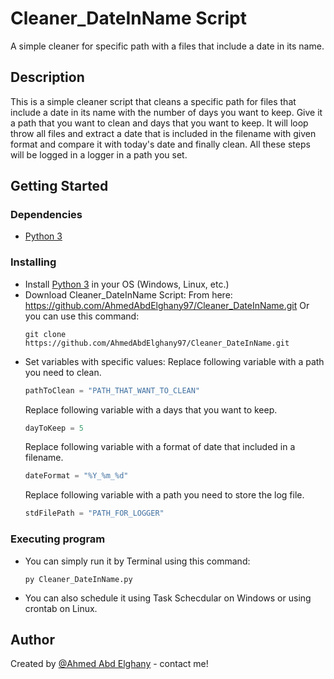 # Cleaner_DateInName Script
 
A simple cleaner for specific path with a files that include a date in its name.

## Description

This is a simple cleaner script that cleans a specific path for files that include a date in its name with the number of days you want to keep.
Give it a path that you want to clean and days that you want to keep. It will loop throw all files and extract a date that is included in the filename with given format and compare it with today's date and finally clean. All these steps will be logged in a logger in a path you set. 

## Getting Started

### Dependencies

* [Python 3](https://www.python.org/downloads)

### Installing

* Install [Python 3](https://www.python.org/downloads) in your OS (Windows, Linux, etc.)
* Download Cleaner_DateInName Script:
  From here: https://github.com/AhmedAbdElghany97/Cleaner_DateInName.git
  Or you can use this command:
  ```
  git clone https://github.com/AhmedAbdElghany97/Cleaner_DateInName.git
  ```
* Set variables with specific values:
  Replace following variable with a path you need to clean.
  ```python
  pathToClean = "PATH_THAT_WANT_TO_CLEAN"
  ```
  Replace following variable with a days that you want to keep.
  ```python
  dayToKeep = 5
  ```
  Replace following variable with a format of date that included in a filename.
  ```python
  dateFormat = "%Y_%m_%d"
  ```
  Replace following variable with a path you need to store the log file.
  ```python
  stdFilePath = "PATH_FOR_LOGGER"
  ```
  
### Executing program
* You can simply run it by Terminal using this command:
  ```
  py Cleaner_DateInName.py
  ```
* You can also schedule it using Task Schecdular on Windows or using crontab on Linux.

## Author

Created by [@Ahmed Abd Elghany](https://www.linkedin.com/in/ahmedabdelghany97) - contact me!

